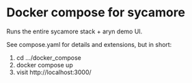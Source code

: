 # Docker compose for sycamore

Runs the entire sycamore stack + aryn demo UI.

See compose.yaml for details and extensions, but in short:

1. cd .../docker_compose
1. docker compose up
1. visit http://localhost:3000/
